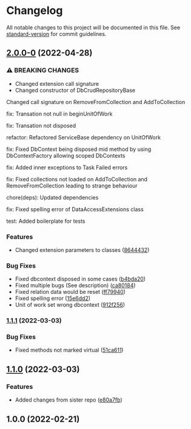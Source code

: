 # Changelog

All notable changes to this project will be documented in this file. See [standard-version](https://github.com/conventional-changelog/standard-version) for commit guidelines.

## [2.0.0-0](https://github.com/limbo-works/Limbo.DataAccess/compare/v1.1.1...v2.0.0-0) (2022-04-28)


### ⚠ BREAKING CHANGES

* Changed extension call signature
* Changed constructor of DbCrudRepositoryBase

Changed call signature on RemoveFromCollection and AddToCollection

fix: Transation not null in beginUnitOfWork

fix: Transation not disposed

refactor: Refactored ServiceBase dependency on UnitOfWork

fix: Fixed DbContext being disposed mid method by using DbContextFactory allowing scoped DbContexts

fix: Added inner exceptions to Task Failed errors

fix: Fixed collections not loaded on AddToCollection and RemoveFromCollection leading to strange behaviour

chore(deps): Updated dependencies

fix: Fixed spelling error of DataAccessExtensions class

test: Added boilerplate for tests

### Features

* Changed extension parameters to classes ([8644432](https://github.com/limbo-works/Limbo.DataAccess/commit/864443229232726310f61d799152a73adbe33c5e))


### Bug Fixes

* Fixed dbcontext disposed in some cases ([b4bda20](https://github.com/limbo-works/Limbo.DataAccess/commit/b4bda2059d849563170d9f86c9943332371c6007))
* Fixed multiple bugs (See description) ([ca80184](https://github.com/limbo-works/Limbo.DataAccess/commit/ca801842621e0951c82ba4b835e4c17b9b48b159))
* Fixed relation data would be reset ([ff79940](https://github.com/limbo-works/Limbo.DataAccess/commit/ff79940b0de58733915dcf6313827ebad217270d))
* Fixed spelling error ([15e6dd2](https://github.com/limbo-works/Limbo.DataAccess/commit/15e6dd2b85733498fd1ebc0a5c99641f3a9bb245))
* Unit of work set wrong dbcontext ([912f256](https://github.com/limbo-works/Limbo.DataAccess/commit/912f25644d894fbaae9790150f3a9bfaf5ec77e7))

### [1.1.1](https://github.com/limbo-works/Limbo.DataAccess/compare/v1.1.0...v1.1.1) (2022-03-03)


### Bug Fixes

* Fixed methods not marked virtual ([51ca611](https://github.com/limbo-works/Limbo.DataAccess/commit/51ca611f1e337fd28025378eff3fdd8d20d62a0d))

## [1.1.0](https://github.com/limbo-works/Limbo.DataAccess/compare/v1.0.0...v1.1.0) (2022-03-03)


### Features

* Added changes from sister repo ([e80a7fb](https://github.com/limbo-works/Limbo.DataAccess/commit/e80a7fbe9caad72a15d4348f2a7c9b0390b2effd))

## 1.0.0 (2022-02-21)
